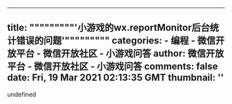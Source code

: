 
---
title: """""""""'小游戏的wx.reportMonitor后台统计错误的问题'"""""""""
categories: 
    - 编程
    - 微信开放平台 - 微信开放社区 - 小游戏问答
author: 微信开放平台 - 微信开放社区 - 小游戏问答
comments: false
date: Fri, 19 Mar 2021 02:13:35 GMT
thumbnail: ''
---

<div>   
undefined  
</div>
            